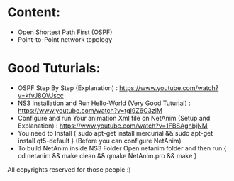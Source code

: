# Content:
- Open Shortest Path First (OSPF)
- Point-to-Point network topology

# Good Tuturials:
- OSPF Step By Step (Explanation) : https://www.youtube.com/watch?v=kfvJ8QVJscc
- NS3 Installation and Run Hello-World (Very Good Tuturial) : https://www.youtube.com/watch?v=tgl9Z6C3zlM
- Configure and run Your animation Xml file on NetAnim (Setup and Explanation) : https://www.youtube.com/watch?v=1FBSAghbjNM
- You need to Install { sudo apt-get install mercurial && sudo apt-get install qt5-default } (Before you can configure NetAnim)
- To build NetAnim inside NS3 Folder Open netanim folder and then run { cd netanim && make clean && qmake NetAnim.pro && make }

All copyrights reserved for those people :) 
